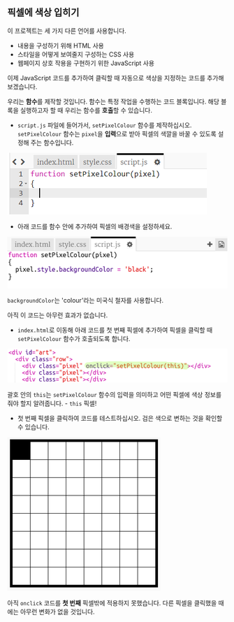 ## 픽셀에 색상 입히기

이 프로젝트는 세 가지 다른 언어를 사용합니다.

+ 내용을 구성하기 위해 HTML 사용
+ 스타일을 어떻게 보여줄지 구성하는 CSS 사용
+ 웹페이지 상호 작용을 구현하기 위한 JavaScript 사용

이제 JavaScript 코드를 추가하여 클릭할 때 자동으로 색상을 지정하는 코드를 추가해 보겠습니다.

우리는 **함수**를 제작할 것입니다. 함수는 특정 작업을 수행하는 코드 블록입니다. 해당 블록을 실행하고자 할 때 우리는 함수를 **호출**할 수 있습니다.

+ `script.js` 파일에 들어가서, `setPixelColour` 함수를 제작하십시오. `setPixelColour` 함수는 `pixel`을 **입력**으로 받아 픽셀의 색깔을 바꿀 수 있도록 설정해 주는 함수입니다.

![함수 만들기](images/create-function.png)

+ 아래 코드를 함수 안에 추가하여 픽셀의 배경색을 설정하세요.

![스크린샷](images/pixel-art-set-pixel-colour.png)

`backgroundColor`는 'colour'라는 미국식 철자를 사용합니다.

아직 이 코드는 아무런 효과가 없습니다.

+ `index.html`로 이동해 아래 코드를 첫 번째 픽셀에 추가하여 픽셀을 클릭할 때 `setPixelColour` 함수가 호출되도록 합니다.

![스크린샷](images/pixel-art-onclick.png)

괄호 안의 `this`는 `setPixelColour` 함수의 입력을 의미하고 어떤 픽셀에 색상 정보를 줘야 할지 알려줍니다. - `this` 픽셀!

+ 첫 번째 픽셀을 클릭하여 코드를 테스트하십시오. 검은 색으로 변하는 것을 확인할 수 있습니다.

![스크린샷](images/pixel-art-black.png)

아직 `onclick` 코드를 **첫 번째** 픽셀밖에 적용하지 못했습니다. 다른 픽셀을 클릭했을 때에는 아무런 변화가 없을 것입니다.